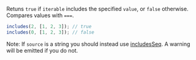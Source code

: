 Retuns `true` if `iterable` includes the specified `value`, or `false` otherwise. Compares values with `===`.

```js
includes(2, [1, 2, 3]); // true
includes(0, [1, 2, 3]); // false
```

Note: If `source` is a string you should instead use [includesSeq](#includesseq). A warning will be emitted if you do not.
